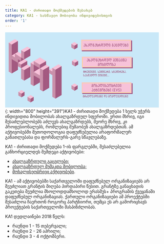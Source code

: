 ```yaml
---
title: KA1 - ძირითადი მოქმედების შესახებ
category: KA1 - სასწავლო მობილობა ინდივიდებისთვის
order: '1'
---
```


![](/uploads/new-ppt-46.png){: width="800" height="391"}KA1 - ძირითადი მოქმედება 1 ხელს უჭერს ინდივიდთა მობილობას ახალგაზრდულ სფეროში. ერთი მხრივ, იგი შესაძლებლობებს აძლევს ახალგაზრდებს, მეორე მხრივ, კი პროფესიონალებს, რომლებიც მუშაობენ ახალგაზრდებთან. ამ აქტივობებში მეთოდოლოგია დაფუძნებულია არაფორმალურ განათლებასა და ფორმალურს-გარე სწავლებაზე.

KA1 - ძირითადი მოქმედება 1-ის ფარგლებში, შესაძლებელია განხორციელდეს შემდეგი აქტივობები:

* [ახალგაზრდული გაცვლები;](https://sites.google.com/u/0/s/1uT2aUq_qmCtIJBRpY3nNj45fjc2_lNk9/p/1ospn0EnDZIzg5_Y742dnuX9beuTeYcR6/preview?authuser=0)
* [ახალგაზრდულ მუშაკთა მობილობა;](https://sites.google.com/u/0/s/1uT2aUq_qmCtIJBRpY3nNj45fjc2_lNk9/p/1SjgpAVNNz8Vw2TS6rupB91qNo7T5Qsrc/preview?authuser=0)
* [მოხალისეობრივი აქტივობები](https://sites.google.com/u/0/s/1uT2aUq_qmCtIJBRpY3nNj45fjc2_lNk9/p/1wqBzOUPXgGf9hbvyMqCeMrhZZGOgJIH1/preview?authuser=0).

KA1 - ამ აქტივობებში საქართველოში დაფუძნებულ ორგანიზაციებს არ შეუძლიათ გრანტის მიღება პირდაპირი წესით. გრანტზე განაცხადის გაკეთება შეუძლია მხოლოდდამხოლოდ ერასმუს+ პროგრამის ქვეყანაში დაფუძნებულ ორგანიზაციას. ქართული ორგანიზაციები ამ პროექტებში შესაძლოა ჩაერთონ როგორც პარტნიორი, თუმცა ეს არ გამორიცხავს პროექტების საქართველოში მასპინძლობას.

KA1 დედლაინები 2018 წელს:

* რაუნდი 1 - 15 თებერვალი;
* რაუნდი 2 - 26 აპრილი;
* რაუნდი 3 - 4 ოქტომბერი.